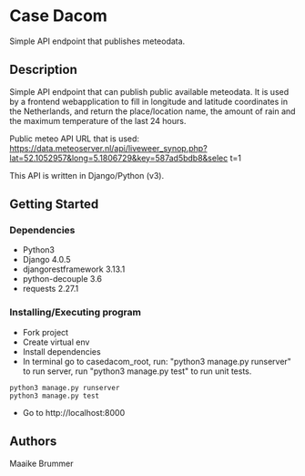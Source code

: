 # Case Dacom
Simple API endpoint that publishes meteodata.

## Description

Simple API endpoint that can publish public available meteodata. It is used by a frontend webapplication to fill in longitude and latitude coordinates in the Netherlands, and return the place/location name, the amount of rain and the maximum temperature of the last 24 hours. 

Public meteo API URL that is used:
https://data.meteoserver.nl/api/liveweer_synop.php?lat=52.1052957&long=5.1806729&key=587ad5bdb8&selec t=1

This API is written in Django/Python (v3). 


## Getting Started

### Dependencies
* Python3
* Django 4.0.5
* djangorestframework 3.13.1
* python-decouple 3.6
* requests 2.27.1


### Installing/Executing program

* Fork project
* Create virtual env 
* Install dependencies
* In terminal go to casedacom_root, run: "python3 manage.py runserver" to run server, run "python3 manage.py test" to run unit tests.

```
python3 manage.py runserver
python3 manage.py test
```

* Go to http://localhost:8000


## Authors

Maaike Brummer
